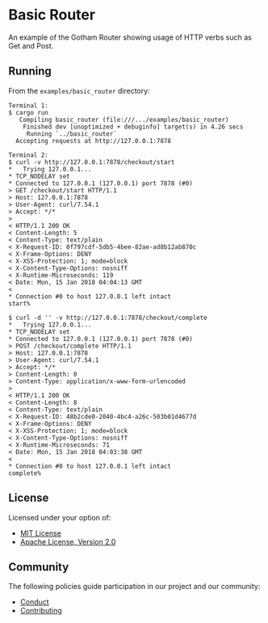 # Basic Router

An example of the Gotham Router showing usage of HTTP verbs such as Get and Post.

## Running

From the `examples/basic_router` directory:

```
Terminal 1:
$ cargo run
   Compiling basic_router (file:///.../examples/basic_router)
    Finished dev [unoptimized + debuginfo] target(s) in 4.26 secs
     Running `../basic_router`
  Accepting requests at http://127.0.0.1:7878

Terminal 2:
$ curl -v http://127.0.0.1:7878/checkout/start
*   Trying 127.0.0.1...
* TCP_NODELAY set
* Connected to 127.0.0.1 (127.0.0.1) port 7878 (#0)
> GET /checkout/start HTTP/1.1
> Host: 127.0.0.1:7878
> User-Agent: curl/7.54.1
> Accept: */*
>
< HTTP/1.1 200 OK
< Content-Length: 5
< Content-Type: text/plain
< X-Request-ID: 0f797cdf-5db5-4bee-82ae-ad8b12ab870c
< X-Frame-Options: DENY
< X-XSS-Protection: 1; mode=block
< X-Content-Type-Options: nosniff
< X-Runtime-Microseconds: 119
< Date: Mon, 15 Jan 2018 04:04:13 GMT
<
* Connection #0 to host 127.0.0.1 left intact
start%

$ curl -d '' -v http://127.0.0.1:7878/checkout/complete
*   Trying 127.0.0.1...
* TCP_NODELAY set
* Connected to 127.0.0.1 (127.0.0.1) port 7878 (#0)
> POST /checkout/complete HTTP/1.1
> Host: 127.0.0.1:7878
> User-Agent: curl/7.54.1
> Accept: */*
> Content-Length: 0
> Content-Type: application/x-www-form-urlencoded
>
< HTTP/1.1 200 OK
< Content-Length: 8
< Content-Type: text/plain
< X-Request-ID: 48b2cde0-2040-4bc4-a26c-503b01d4677d
< X-Frame-Options: DENY
< X-XSS-Protection: 1; mode=block
< X-Content-Type-Options: nosniff
< X-Runtime-Microseconds: 71
< Date: Mon, 15 Jan 2018 04:03:38 GMT
<
* Connection #0 to host 127.0.0.1 left intact
complete%
```

## License

Licensed under your option of:

* [MIT License](../../LICENSE-MIT)
* [Apache License, Version 2.0](../../LICENSE-APACHE)

## Community

The following policies guide participation in our project and our community:

* [Conduct](../../CONDUCT.md)
* [Contributing](../../CONTRIBUTING.md)
